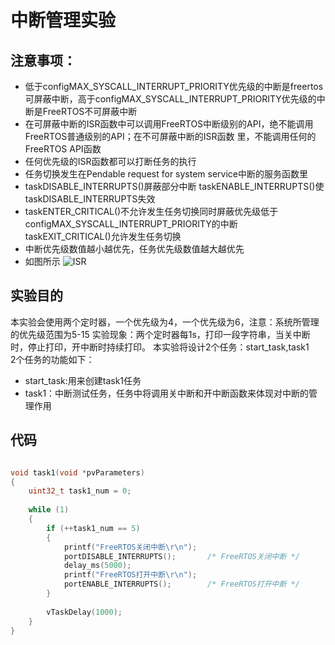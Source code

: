 # 中断管理实验
## 注意事项：
- 低于configMAX_SYSCALL_INTERRUPT_PRIORITY优先级的中断是freertos可屏蔽中断，高于configMAX_SYSCALL_INTERRUPT_PRIORITY优先级的中断是FreeRTOS不可屏蔽中断
- 在可屏蔽中断的ISR函数中可以调用FreeRTOS中断级别的API，绝不能调用FreeRTOS普通级别的API；在不可屏蔽中断的ISR函数 里，不能调用任何的FreeRTOS API函数
- 任何优先级的ISR函数都可以打断任务的执行
- 任务切换发生在Pendable request for system service中断的服务函数里
- taskDISABLE_INTERRUPTS()屏蔽部分中断 taskENABLE_INTERRUPTS()使taskDISABLE_INTERRUPTS失效
- taskENTER_CRITICAL()不允许发生任务切换同时屏蔽优先级低于configMAX_SYSCALL_INTERRUPT_PRIORITY的中断 taskEXIT_CRITICAL()允许发生任务切换
- 中断优先级数值越小越优先，任务优先级数值越大越优先
- 如图所示
![ISR](https://github.com/user-attachments/assets/f5af3020-a91e-4bb4-b068-4e487b663c52)
## 实验目的
本实验会使用两个定时器，一个优先级为4，一个优先级为6，注意：系统所管理的优先级范围为5-15
实验现象：两个定时器每1s，打印一段字符串，当关中断时，停止打印，开中断时持续打印。
本实验将设计2个任务：start_task,task1  
2个任务的功能如下：
- start_task:用来创建task1任务
- task1：中断测试任务，任务中将调用关中断和开中断函数来体现对中断的管理作用
## 代码
```C

void task1(void *pvParameters)
{
    uint32_t task1_num = 0;
    
    while (1)
    {
        if (++task1_num == 5)
        {
            printf("FreeRTOS关闭中断\r\n");
            portDISABLE_INTERRUPTS();       /* FreeRTOS关闭中断 */
            delay_ms(5000);
            printf("FreeRTOS打开中断\r\n");
            portENABLE_INTERRUPTS();        /* FreeRTOS打开中断 */
        }
        
        vTaskDelay(1000);
    }
}
```

